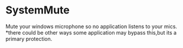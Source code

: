 # SystemMute
 Mute your windows microphone so no application listens to your mics.
 *there could be other ways some application may bypass this,but its a primary protection.
